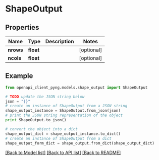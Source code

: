 # ShapeOutput


## Properties
Name | Type | Description | Notes
------------ | ------------- | ------------- | -------------
**nrows** | **float** |  | [optional] 
**ncols** | **float** |  | [optional] 

## Example

```python
from openapi_client_pyng.models.shape_output import ShapeOutput

# TODO update the JSON string below
json = "{}"
# create an instance of ShapeOutput from a JSON string
shape_output_instance = ShapeOutput.from_json(json)
# print the JSON string representation of the object
print ShapeOutput.to_json()

# convert the object into a dict
shape_output_dict = shape_output_instance.to_dict()
# create an instance of ShapeOutput from a dict
shape_output_form_dict = shape_output.from_dict(shape_output_dict)
```
[[Back to Model list]](../README.md#documentation-for-models) [[Back to API list]](../README.md#documentation-for-api-endpoints) [[Back to README]](../README.md)


